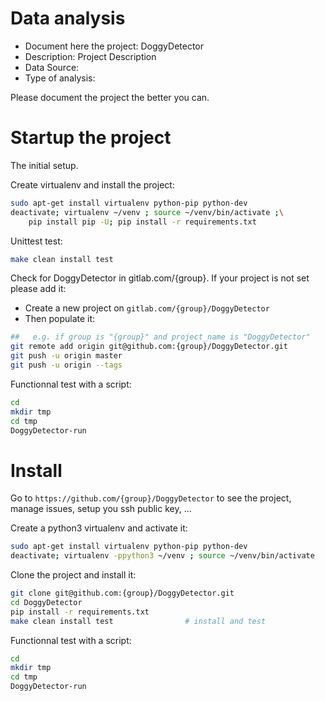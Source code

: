 # Data analysis
- Document here the project: DoggyDetector
- Description: Project Description
- Data Source:
- Type of analysis:

Please document the project the better you can.

# Startup the project

The initial setup.

Create virtualenv and install the project:
```bash
sudo apt-get install virtualenv python-pip python-dev
deactivate; virtualenv ~/venv ; source ~/venv/bin/activate ;\
    pip install pip -U; pip install -r requirements.txt
```

Unittest test:
```bash
make clean install test
```

Check for DoggyDetector in gitlab.com/{group}.
If your project is not set please add it:

- Create a new project on `gitlab.com/{group}/DoggyDetector`
- Then populate it:

```bash
##   e.g. if group is "{group}" and project_name is "DoggyDetector"
git remote add origin git@github.com:{group}/DoggyDetector.git
git push -u origin master
git push -u origin --tags
```

Functionnal test with a script:

```bash
cd
mkdir tmp
cd tmp
DoggyDetector-run
```

# Install

Go to `https://github.com/{group}/DoggyDetector` to see the project, manage issues,
setup you ssh public key, ...

Create a python3 virtualenv and activate it:

```bash
sudo apt-get install virtualenv python-pip python-dev
deactivate; virtualenv -ppython3 ~/venv ; source ~/venv/bin/activate
```

Clone the project and install it:

```bash
git clone git@github.com:{group}/DoggyDetector.git
cd DoggyDetector
pip install -r requirements.txt
make clean install test                # install and test
```
Functionnal test with a script:

```bash
cd
mkdir tmp
cd tmp
DoggyDetector-run
```
